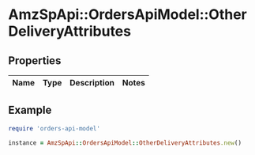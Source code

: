 # AmzSpApi::OrdersApiModel::OtherDeliveryAttributes

## Properties

| Name | Type | Description | Notes |
| ---- | ---- | ----------- | ----- |

## Example

```ruby
require 'orders-api-model'

instance = AmzSpApi::OrdersApiModel::OtherDeliveryAttributes.new()
```

